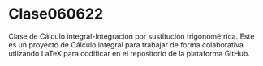 # Clase060622
Clase de Cálculo integral-Integración por sustitución trigonométrica.
Este es un proyecto de Cálculo integral para trabajar de forma colaborativa utlizando LaTeX para codificar en el repositorio de la plataforma GitHub.
